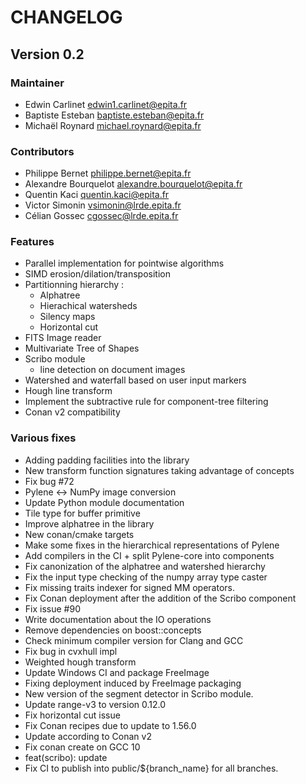 # CHANGELOG

## Version 0.2

### Maintainer

* Edwin Carlinet <edwin1.carlinet@epita.fr>
* Baptiste Esteban <baptiste.esteban@epita.fr>
* Michaël Roynard <michael.roynard@epita.fr>

### Contributors

* Philippe Bernet <philippe.bernet@epita.fr>
* Alexandre Bourquelot <alexandre.bourquelot@epita.fr>
* Quentin Kaci <quentin.kaci@epita.fr>
* Victor Simonin <vsimonin@lrde.epita.fr>
* Célian Gossec <cgossec@lrde.epita.fr>

### Features

* Parallel implementation for pointwise algorithms
* SIMD erosion/dilation/transposition
* Partitionning hierarchy :
  * Alphatree
  * Hierachical watersheds
  * Silency maps
  * Horizontal cut
* FITS Image reader
* Multivariate Tree of Shapes
* Scribo module
  * line detection on document images
* Watershed and waterfall based on user input markers
* Hough line transform
* Implement the subtractive rule for component-tree filtering
* Conan v2 compatibility

### Various fixes

* Adding padding facilities into the library
* New transform function signatures taking advantage of concepts
* Fix bug  #72
* Pylene <-> NumPy image conversion
* Update Python module documentation
* Tile type for buffer primitive
* Improve alphatree in the library
* New conan/cmake targets
* Make some fixes in the hierarchical representations of Pylene
* Add compilers in the CI + split Pylene-core into components
* Fix canonization of the alphatree and watershed hierarchy
* Fix the input type checking of the numpy array type caster
* Fix missing traits indexer for signed MM operators.
* Fix Conan deployment after the addition of the Scribo component
* Fix issue #90
* Write documentation about the IO operations
* Remove dependencies on boost::concepts
* Check minimum compiler version for Clang and GCC
* Fix bug in cvxhull impl
* Weighted hough transform
* Update Windows CI and package FreeImage
* Fixing deployment induced by FreeImage packaging
* New version of the segment detector in Scribo module.
* Update range-v3 to version 0.12.0
* Fix horizontal cut issue
* Fix Conan recipes due to update to 1.56.0
* Update according to Conan v2
* Fix conan create on GCC 10
* feat(scribo): update
* Fix CI to publish into public/${branch_name} for all branches.
